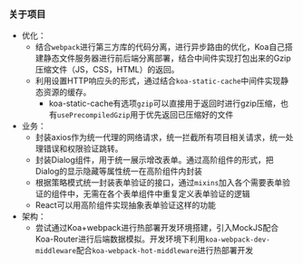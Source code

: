 ### 关于项目

- 优化：
  - 结合`webpack`进行第三方库的代码分离，进行异步路由的优化，Koa自己搭建静态文件服务器进行前后端分离部署，结合中间件实现打包出来的Gzip压缩文件（JS，CSS，HTML）的返回。
  - 利用设置HTTP响应头的形式，通过结合`koa-static-cache`中间件实现静态资源的缓存。
    - koa-static-cache有选项`gzip`可以直接用于返回时进行gzip压缩，也有`usePrecompiledGzip`用于优先返回已压缩好的文件
- 业务：
  - 封装axios作为统一代理的网络请求，统一拦截所有项目相关请求，统一处理错误和权限验证跳转。
  - 封装Dialog组件，用于统一展示增改表单。通过高阶组件的形式，把Dialog的显示隐藏等属性统一在高阶组件内封装
  - 根据策略模式统一封装表单验证的接口，通过`mixins`加入各个需要表单验证的组件中，无需在各个表单组件中重复定义表单验证的逻辑
  - React可以用高阶组件实现抽象表单验证这样的功能
- 架构：
  - 尝试通过Koa+webpack进行热部署开发环境搭建，引入MockJS配合Koa-Router进行后端数据模拟。开发环境下利用`koa-webpack-dev-middleware`配合`koa-webpack-hot-middleware`进行热部署开发